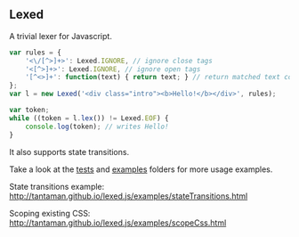 ## Lexed

A trivial lexer for Javascript.

```javascript
var rules = {
	'<\/[^>]+>': Lexed.IGNORE, // ignore close tags
	'<[^>]+>': Lexed.IGNORE, // ignore open tags
	'[^<>]+': function(text) { return text; } // return matched text content
};
var l = new Lexed('<div class="intro"><b>Hello!</b></div>', rules);

var token;
while ((token = l.lex()) != Lexed.EOF) {
	console.log(token); // writes Hello!
}
```

It also supports state transitions.

Take a look at the [tests](https://github.com/tantaman/lexed.js/blob/master/src/test) and [examples](https://github.com/tantaman/lexed.js/blob/master/examples) folders for more usage examples.

State transitions example: http://tantaman.github.io/lexed.js/examples/stateTransitions.html

Scoping existing CSS: http://tantaman.github.io/lexed.js/examples/scopeCss.html
